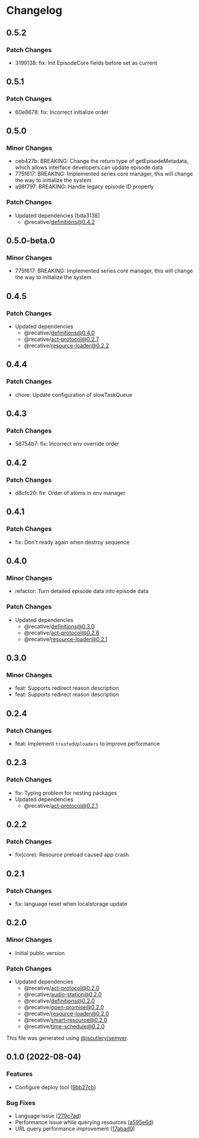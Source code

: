 # Changelog

## 0.5.2

### Patch Changes

- 3199138: fix: Init EpisodeCore fields before set as current

## 0.5.1

### Patch Changes

- 60e8678: fix: Incorrect initialize order

## 0.5.0

### Minor Changes

- ceb427b: BREAKING: Change the return type of getEpisodeMetadata, which allows interface developers can update episode data
- 775f617: BREAKING: Implemented series core manager, this will change the way to initialize the system
- a98f797: BREAKING: Handle legacy episode ID properly

### Patch Changes

- Updated dependencies [bda3138]
  - @recative/definitions@0.4.2

## 0.5.0-beta.0

### Minor Changes

- 775f617: BREAKING: Implemented series core manager, this will change the way to initialize the system

## 0.4.5

### Patch Changes

- Updated dependencies
  - @recative/definitions@0.4.0
  - @recative/act-protocol@0.2.7
  - @recative/resource-loader@0.2.2

## 0.4.4

### Patch Changes

- chore: Update configuration of slowTaskQueue

## 0.4.3

### Patch Changes

- 58754b7: fix: Incorrect env override order

## 0.4.2

### Patch Changes

- d8cfc20: fix: Order of atoms in env manager

## 0.4.1

### Patch Changes

- fix: Don't ready again when destroy sequence

## 0.4.0

### Minor Changes

- refactor: Turn detailed episode data into episode data

### Patch Changes

- Updated dependencies
  - @recative/definitions@0.3.0
  - @recative/act-protocol@0.2.6
  - @recative/resource-loader@0.2.1

## 0.3.0

### Minor Changes

- feat: Supports redirect reason description
- feat: Supports redirect reason description

## 0.2.4

### Patch Changes

- feat: Implement `trustedUploaders` to improve performance

## 0.2.3

### Patch Changes

- fix: Typing problem for nesting packages
- Updated dependencies
  - @recative/act-protocol@0.2.1

## 0.2.2

### Patch Changes

- fix(core): Resource preload caused app crash

## 0.2.1

### Patch Changes

- fix: language reset when localstorage update

## 0.2.0

### Minor Changes

- Initial public version

### Patch Changes

- Updated dependencies
  - @recative/act-protocol@0.2.0
  - @recative/audio-station@0.2.0
  - @recative/definitions@0.2.0
  - @recative/open-promise@0.2.0
  - @recative/resource-loader@0.2.0
  - @recative/smart-resource@0.2.0
  - @recative/time-schedule@0.2.0

This file was generated using [@jscutlery/semver](https://github.com/jscutlery/semver).

## 0.1.0 (2022-08-04)

### Features

- Configure deploy tool ([9bb27cb](https://github.com/recative/recative-system/commit/9bb27cb7512d097b7d4e385876db3e90a8da24ec))

### Bug Fixes

- Language issue ([279c7ad](https://github.com/recative/recative-system/commit/279c7adc6312a2c54fc6df27d3ab30b9df527a74))
- Performance issue while querying resources ([a595e6d](https://github.com/recative/recative-system/commit/a595e6d16cff41f7a49fc1e48b8c064c7a41d741))
- URL query performance improvement ([17abad0](https://github.com/recative/recative-system/commit/17abad0a1ee3ef875db133aabc821e956458c78e))
